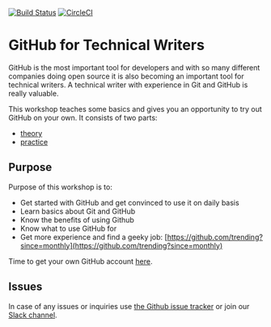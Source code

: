 [![Build Status](https://travis-ci.org/Writers-Instagram/GitHub-for-technical-writers-WORKSHOP.svg?branch=master)](https://travis-ci.org/Writers-Instagram/GitHub-for-technical-writers-WORKSHOP)
[![CircleCI](https://circleci.com/gh/Writers-Instagram/GitHub-for-technical-writers-WORKSHOP/tree/master.svg?style=svg)](https://circleci.com/gh/Writers-Instagram/GitHub-for-technical-writers-WORKSHOP/tree/master)

# GitHub for Technical Writers

GitHub is the most important tool for developers and with so many different companies doing open source it is also becoming an important tool for technical writers. 
A technical writer with experience in Git and GitHub is really valuable. 

This workshop teaches some basics and gives you an opportunity to try out GitHub on your own. It consists of two parts:
- [theory](theory.md)
- [practice](practice.md)

## Purpose

Purpose of this workshop is to:
* Get started with GitHub and get convinced to use it on daily basis
* Learn basics about Git and GitHub
* Know the benefits of using Github
* Know what to use GitHub for
* Get more experience and find a geeky job: [https://github.com/trending?since=monthly](https://github.com/trending?since=monthly)

Time to get your own GitHub account [here](https://github.com/join?source=header-home).

## Issues

In case of any issues or inquiries use [the Github issue tracker](../../issues) or join our [Slack channel](https://writersinstagram.slack.com/).
